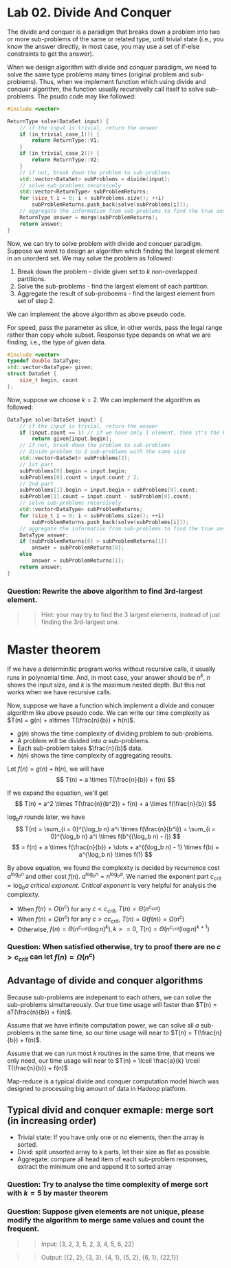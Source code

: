 # Lab 02. Divide And Conquer

The divide and conquer is a paradigm that breaks down a problem into two or more sub-problems of the same or related type, until trivial state (i.e., you know the answer directly, in most case, you may use a set of if-else constraints to get the answer).

When we design algorithm with divide and conquer paradigm, we need to solve the same type problems many times (original problem and sub-problems). 
Thus, when we implement function which using divide and conquer algorithm, the function usually recursivelly call itself to solve sub-problems.
The psudo code may like followed:
```C++
#include <vector>

ReturnType solve(DataSet input) {
    // if the input is trivial, return the answer
    if (in_trivial_case_1()) {
        return ReturnType::V1;
    } 
    if (in_trivial_case_2()) {
        return ReturnType::V2;
    }
    // if not, break down the problem to sub-problems
    std::vector<DataSet> subProblems = divide(input);
    // solve sub-problems recursively
    std::vector<ReturnType> subProblemReturns;
    for (size_t i = 0; i < subProblems.size(); ++i) 
        subProblemReturns.push_back(solve(subProblems[i]));
    // aggregate the information from sub-problems to find the true answer
    ReturnType answer = merge(subProblemReturns);
    return answer;
}
```

Now, we can try to solve problem with divide and conquer paradigm. 
Suppose we want to design an algorithm which finding the largest element in an unorderd set.
We may solve the problem as followed:

1. Break down the problem - divide given set to $k$ non-overlapped partitions.
2. Solve the sub-problems - find the largest element of each partition.
3. Aggregate the result of sub-proboems - find the largest element from set of step 2. 

We can implement the above algorithm as above pseudo code. 

For speed, pass the parameter as slice, in other words, pass the legal range rather than copy whole subset. 
Response type depands on what we are finding, i.e., the type of given data.
```C++
#include <vector>
typedef double DataType;
std::vector<DataType> given;
struct DataSet {
    size_t begin, count
};
```

Now, suppose we choose $k = 2$. We can implement the algorithm as followed: 

```C++
DataType solve(DataSet input) {
    // if the input is trivial, return the answer
    if (input.count == 1) // if we have only 1 element, then it's the biggest one
        return given[input.begin];
    // if not, break down the problem to sub-problems
    // divide problem to 2 sub-problems with the same size
    std::vector<DataSet> subProblems(2); 
    // 1st part
    subProblems[0].begin = input.begin;
    subProblems[0].count = input.count / 2;
    // 2nd part
    subProblems[1].begin = input.begin + subProblems[0].count;
    subProblem[1].count = input.count - subProblem[0].count;
    // solve sub-problems recursively
    std::vector<DataType> subProblemReturns;
    for (size_t i = 0; i < subProblems.size(); ++i) 
        subProblemReturns.push_back(solve(subProblems[i]));
    // aggregate the information from sub-problems to find the true answer
    DataType answer;
    if (subProblemReturns[0] > subProblemReturns[1])
        answer = subProblemReturns[0];
    else
        answer = subProblemReturns[1];
    return answer;
}
```

### Question: Rewrite the above algorithm to find 3rd-largest element. 
>> Hint: your may try to find the 3 largest elements, instead of just finding the 3rd-largest one. 

# Master theorem 

If we have a determinitic program works without recursive calls, it usually runs in polynomial time.
And, in most case, your answer should be $n^k$, $n$ shows the input size, and $k$ is the maximum nested depth.
But this not works when we have recursive calls. 

Now, suppose we have a function which implement a divide and conuqer algorithm like above pseudo code. 
We can write our time complexity as $T(n) = g(n) + a\times T(\frac{n}{b}) + h(n)$. 
+ $g(n)$ shows the time complexity of dividing problem to sub-problems. 
+ A problem will be divided into $a$ sub-problems. 
+ Each sub-problem takes $\frac{n}{b}$ data.
+ $h(n)$ shows the time complexity of aggregating results.

Let $f(n) = g(n) + h(n)$, we will have $$ T(n) = a \times T(\frac{n}{b}) + f(n) $$

If we expand the equation, we'll get $$ T(n) = a^2 \times T(\frac{n}{b^2}) + f(n) + a \times f(\frac{n}{b}) $$

$\log_b n$ rounds later, we have $$ T(n) =  \sum_{i = 0}^{\log_b n} a^i \times f(\frac{n}{b^i}) = \sum_{i = 0}^{\log_b n} a^i \times f(b^{(\log_b n) - i}) $$
$$ = f(n) + a \times f(\frac{n}{b}) + \dots + a^{(\log_b n) - 1} \times f(b) + a^{\log_b n} \times f(1) $$

By above equation, we found the complexity is decided by recurrence cost $a^{\log_b n}$ and other cost $f(n)$.
$a^{\log_b n} = n^{\log_b a}$. We named the exponent part $c_{crit} = \log_b a$ _critical exponent_.
_Critical exponent_ is very helpful for analysis the complexity. 

+ When $f(n) = O(n^c)$ for any $c < c_{crit}$, $T(n) = \Theta(n^{c_{crit}})$
+ When $f(n) = \Omega(n^c)$ for any $c > c c_{crit}$, $T(n) = \Theta(f(n)) = \Omega(n^c)$
+ Otherwise, $f(n) = \Theta(n^{c_{crit}}(\log n)^k), k >= 0$, $T(n) = \Theta(n^{c_{crit}}(\log n)^{k+1})$

### Question: When satisfied otherwise, try to proof there are no $c > c_{crit}$ can let $f(n) = \Omega(n^c)$

<!--- Remove Akra-Bazzi section -->

## Advantage of divide and conquer algorithms

Because sub-problems are indepenant to each others, we can solve the sub-problems simultaneously.
Our true time usage will faster than $T(n) = aT(\frac{n}{b}) + f(n)$. 

Assume that we have infinite computation power, we can solve all $a$ sub-problems in the same time, 
so our time usage will near to $T(n) = T(\frac{n}{b}) + f(n)$. 

Assume that we can run most $k$ routines in the same time, that means we only need, our time usage will near to $T(n) = \lceil \frac{a}{k} \rceil T(\frac{n}{b}) + f(n)$

Map-reduce is a typical divide and conquer computation model hiwch was designed to processing big amount of data in Hadoop platform. 

## Typical divid and conquer exmaple: merge sort (in increasing order)

+ Trivial state: If you have only one or no elements, then the array is sorted. 
+ Divid: split unsorted array to $k$ parts, let their size as flat as possible. 
+ Aggregate: compare all head item of each sub-problem responses, extract the minimum one and append it to sorted array

### Question: Try to analyse the time complexity of merge sort with $k = 5$ by master theorem

### Question: Suppose given elements are not unique, please modify the algorithm to merge same values and count the frequent.
>> Input: [3, 2, 3, 5, 2, 3, 4, 5, 6, 22]

>> Output: [{2, 2}, {3, 3}, {4, 1}, {5, 2}, {6, 1}, {22,1}]